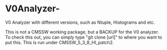 V0Analyzer-
===========

V0 Analyzer with different versions, such as Ntuple, Histograms and etc.

This is not a CMSSW working package, but a BACKUP for the V0 analyzer. To check this out, you can simply type "git clone [url]" to where you want to put this. This is run under CMSSW_5_3_8_HI_patch2. 
